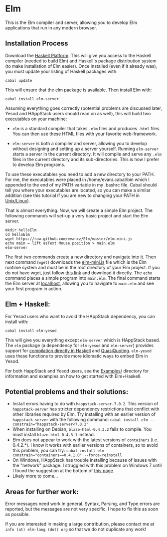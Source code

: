 Elm
===

This is the Elm compiler and server, allowing you to develop Elm applications that run in any modern browser.

Installation Process
--------------------

Download the [Haskell Platform](http://hackage.haskell.org/platform/). This will give you access to the Haskell compiler (needed to build Elm) and Haskell's package distribution system (to make installation of Elm easier). Once installed (even if it already was), you must update your listing of Haskell packages with:

    cabal update

This will ensure that the elm package is available. Then install Elm with:

    cabal install elm-server

Assuming everything goes correctly (potential problems are discussed later, Yesod and HAppStack users should read on as well), this will build two executables on your machine:

* `elm` is a standard compiler that takes `.elm` files and produces `.html` files. You can then use these HTML files with your favorite web-framework.

* `elm-server` is both a compiler and server, allowing you to develop without designing and setting up a server yourself. Running `elm-server` starts a server in the current directory. It will compile and serve any `.elm` files in the current directory and its sub-directories. This is how I prefer to develop Elm programs.

To use these executables you need to add a new directory to your PATH. For me, the executables were placed in /home/evan/.cabal/bin which I appended to the end of my PATH variable in my .bashrc file. Cabal should tell you where your executables are located, so you can make a similar addition (see this tutorial if you are new to changing your PATH in [Unix/Linux](http://www.cyberciti.biz/faq/unix-linux-adding-path/)).

That is almost everything. Now, we will create a simple Elm project. The following commands will set-up a very basic project and start the Elm server.

    mkdir helloElm
    cd helloElm
    wget https://raw.github.com/evancz/Elm/master/elm-mini.js
    echo main = lift asText Mouse.position > main.elm
    elm-server

The first two commands create a new directory and navigate into it. Then next command (`wget`) downloads the [elm-mini.js](https://raw.github.com/evancz/Elm/master/elm-mini.js) file which is the Elm runtime system and must be in the root directory of your Elm project. If you do not have wget, just follow [this link](https://raw.github.com/evancz/Elm/master/elm-mini.js) and download it directly. The `echo` command places a simple program into `main.elm`. The final command starts the Elm server at [localhost](http://localhost:8000/), allowing you to navigate to `main.elm` and see your first program in action.


Elm + Haskell:
--------------------------------------

For Yesod users who want to avoid the HAppStack dependency, you can install with:

    cabal install elm-yesod

This will give you everything except `elm-server` which is HAppStack based. The `elm` package (a dependency for `elm-yesod` and `elm-server`) provides support for [compilation directly in Haskell](http://hackage.haskell.org/packages/archive/Elm/0.1.2/doc/html/Language-Elm.html) and [QuasiQuoting](http://hackage.haskell.org/packages/archive/Elm/0.1.2/doc/html/Language-Elm-Quasi.html). `elm-yesod` uses these functions to provide more idiomatic ways to embed Elm in Yesod.

For both HappStack and Yesod users, see the [Examples/](https://github.com/evancz/Elm/tree/master/Examples) directory for information and examples on how to get started with Elm+Haskell.


Potential problems and their solutions:
---------------------------------------

* Install errors having to do with `happstack-server-7.0.2`. This version of `happstack-server` has stricter dependency restrictions that conflict with other libraries required by Elm. Try installing with an earlier version of `happstack-server` with the following command: `cabal install elm --constrain="happstack-server<7.0.2"`
* When installing on Debian, `blaze-html-0.4.3.2` fails to compile. You must install `blaze-html-0.4.3.1` instead.
* Elm does not appear to work with the latest versions of `containers` (i.e. 0.4.2.*). I know it works with earlier versions of containers, so to avoid this problem, you can try: `cabal install elm --constrain="containers==0.4.1.0" --force-reinstall`
* On Windows, HAppStack has trouble installing because of issues with the "network" package. I struggled with this problem on Windows 7 until I found the suggestion at the bottom of [this page](http://hackage.haskell.org/trac/ghc/ticket/5159).
* Likely more to come...


Areas for further work:
-----------------------

Error messages need work in general. Syntax, Parsing, and Type errors are reported, but the messages are not very specific. I hope to fix this as soon as possible.

If you are interested in making a large contribution, please contact me at `info (at) elm-lang (dot) org` so that we do not duplicate any work!
